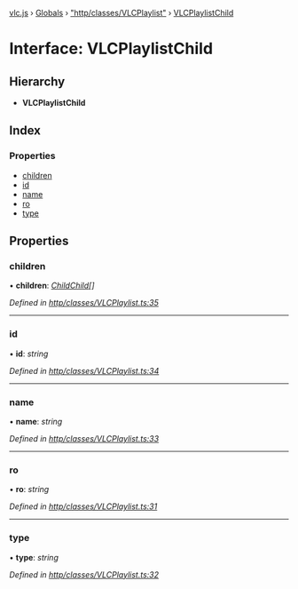 [vlc.js](../README.md) › [Globals](../globals.md) › ["http/classes/VLCPlaylist"](../modules/_http_classes_vlcplaylist_.md) › [VLCPlaylistChild](_http_classes_vlcplaylist_.vlcplaylistchild.md)

# Interface: VLCPlaylistChild

## Hierarchy

* **VLCPlaylistChild**

## Index

### Properties

* [children](_http_classes_vlcplaylist_.vlcplaylistchild.md#children)
* [id](_http_classes_vlcplaylist_.vlcplaylistchild.md#id)
* [name](_http_classes_vlcplaylist_.vlcplaylistchild.md#name)
* [ro](_http_classes_vlcplaylist_.vlcplaylistchild.md#ro)
* [type](_http_classes_vlcplaylist_.vlcplaylistchild.md#type)

## Properties

###  children

• **children**: *[ChildChild](_http_classes_vlcplaylist_.childchild.md)[]*

*Defined in [http/classes/VLCPlaylist.ts:35](https://github.com/dylhack/vlc.js/blob/3931a7c/src/http/classes/VLCPlaylist.ts#L35)*

___

###  id

• **id**: *string*

*Defined in [http/classes/VLCPlaylist.ts:34](https://github.com/dylhack/vlc.js/blob/3931a7c/src/http/classes/VLCPlaylist.ts#L34)*

___

###  name

• **name**: *string*

*Defined in [http/classes/VLCPlaylist.ts:33](https://github.com/dylhack/vlc.js/blob/3931a7c/src/http/classes/VLCPlaylist.ts#L33)*

___

###  ro

• **ro**: *string*

*Defined in [http/classes/VLCPlaylist.ts:31](https://github.com/dylhack/vlc.js/blob/3931a7c/src/http/classes/VLCPlaylist.ts#L31)*

___

###  type

• **type**: *string*

*Defined in [http/classes/VLCPlaylist.ts:32](https://github.com/dylhack/vlc.js/blob/3931a7c/src/http/classes/VLCPlaylist.ts#L32)*
